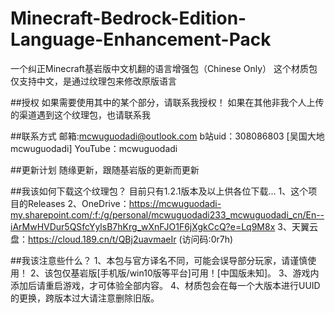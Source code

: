 # Minecraft-Bedrock-Edition-Language-Enhancement-Pack
一个纠正Minecraft基岩版中文机翻的语言增强包（Chinese Only）
这个材质包仅支持中文，是通过纹理包来修改原版语言

##授权
如果需要使用其中的某个部分，请联系我授权！
如果在其他非我个人上传的渠道遇到这个纹理包，也请联系我


##联系方式
邮箱:mcwuguodadi@outlook.com
b站uid：308086803 [吴国大地mcwuguodadi]
YouTube：mcwuguodadi


##更新计划
随缘更新，跟随基岩版的更新而更新


##我该如何下载这个纹理包？
目前只有1.2.1版本及以上供各位下载...
1、这个项目的Releases
2、OneDrive：https://mcwuguodadi-my.sharepoint.com/:f:/g/personal/mcwuguodadi233_mcwuguodadi_cn/En--iArMwHVDur5QSfcYylsB7hKrg_wXnFJO1F6jXgkCcQ?e=Lq9M8x
3、天翼云盘：https://cloud.189.cn/t/QBj2uavmaeIr (访问码:0r7h)


##我该注意些什么？
1、本包与官方译名不同，可能会误导部分玩家，请谨慎使用！
2、该包仅基岩版[手机版/win10版等平台]可用！[中国版未知]。
3、游戏内添加后请重启游戏，才可体验全部内容。
4、材质包会在每一个大版本进行UUID的更换，跨版本过大请注意删除旧版。
